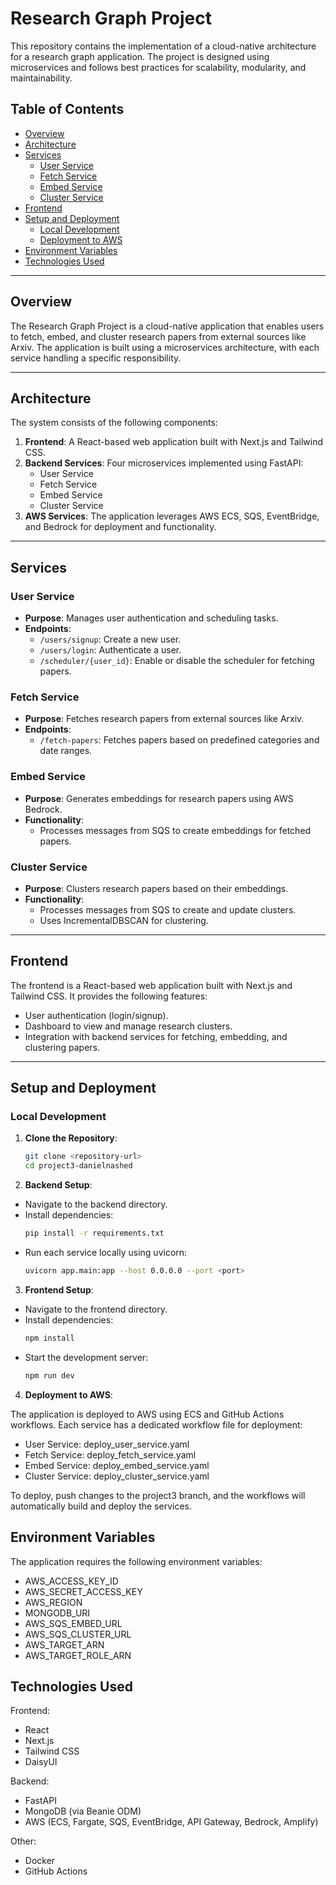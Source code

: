# Research Graph Project

This repository contains the implementation of a cloud-native architecture for a research graph application. The project is designed using microservices and follows best practices for scalability, modularity, and maintainability.

## Table of Contents

- [Overview](#overview)
- [Architecture](#architecture)
- [Services](#services)
  - [User Service](#user-service)
  - [Fetch Service](#fetch-service)
  - [Embed Service](#embed-service)
  - [Cluster Service](#cluster-service)
- [Frontend](#frontend)
- [Setup and Deployment](#setup-and-deployment)
  - [Local Development](#local-development)
  - [Deployment to AWS](#deployment-to-aws)
- [Environment Variables](#environment-variables)
- [Technologies Used](#technologies-used)

---

## Overview

The Research Graph Project is a cloud-native application that enables users to fetch, embed, and cluster research papers from external sources like Arxiv. The application is built using a microservices architecture, with each service handling a specific responsibility.

---

## Architecture

The system consists of the following components:

1. **Frontend**: A React-based web application built with Next.js and Tailwind CSS.
2. **Backend Services**: Four microservices implemented using FastAPI:
   - User Service
   - Fetch Service
   - Embed Service
   - Cluster Service
3. **AWS Services**: The application leverages AWS ECS, SQS, EventBridge, and Bedrock for deployment and functionality.

---

## Services

### User Service

- **Purpose**: Manages user authentication and scheduling tasks.
- **Endpoints**:
  - `/users/signup`: Create a new user.
  - `/users/login`: Authenticate a user.
  - `/scheduler/{user_id}`: Enable or disable the scheduler for fetching papers.

### Fetch Service

- **Purpose**: Fetches research papers from external sources like Arxiv.
- **Endpoints**:
  - `/fetch-papers`: Fetches papers based on predefined categories and date ranges.

### Embed Service

- **Purpose**: Generates embeddings for research papers using AWS Bedrock.
- **Functionality**:
  - Processes messages from SQS to create embeddings for fetched papers.

### Cluster Service

- **Purpose**: Clusters research papers based on their embeddings.
- **Functionality**:
  - Processes messages from SQS to create and update clusters.
  - Uses IncrementalDBSCAN for clustering.

---

## Frontend

The frontend is a React-based web application built with Next.js and Tailwind CSS. It provides the following features:

- User authentication (login/signup).
- Dashboard to view and manage research clusters.
- Integration with backend services for fetching, embedding, and clustering papers.

---

## Setup and Deployment

### Local Development

1. **Clone the Repository**:
   ```bash
   git clone <repository-url>
   cd project3-danielnashed

2. **Backend Setup**:

- Navigate to the backend directory.
- Install dependencies:
    ```bash
    pip install -r requirements.txt
- Run each service locally using uvicorn:
    ```bash
    uvicorn app.main:app --host 0.0.0.0 --port <port>

3. **Frontend Setup**:

- Navigate to the frontend directory.
- Install dependencies:
    ```bash
    npm install
- Start the development server:
    ```bash
    npm run dev

4. **Deployment to AWS**:

The application is deployed to AWS using ECS and GitHub Actions workflows. Each service has a dedicated workflow file for deployment:

- User Service: deploy_user_service.yaml
- Fetch Service: deploy_fetch_service.yaml
- Embed Service: deploy_embed_service.yaml
- Cluster Service: deploy_cluster_service.yaml

To deploy, push changes to the project3 branch, and the workflows will automatically build and deploy the services.

## Environment Variables
The application requires the following environment variables:

- AWS_ACCESS_KEY_ID
- AWS_SECRET_ACCESS_KEY
- AWS_REGION
- MONGODB_URI
- AWS_SQS_EMBED_URL
- AWS_SQS_CLUSTER_URL
- AWS_TARGET_ARN
- AWS_TARGET_ROLE_ARN

## Technologies Used

Frontend:
- React
- Next.js
- Tailwind CSS
- DaisyUI

Backend:
- FastAPI
- MongoDB (via Beanie ODM)
- AWS (ECS, Fargate, SQS, EventBridge, API Gateway, Bedrock, Amplify)

Other:
- Docker
- GitHub Actions